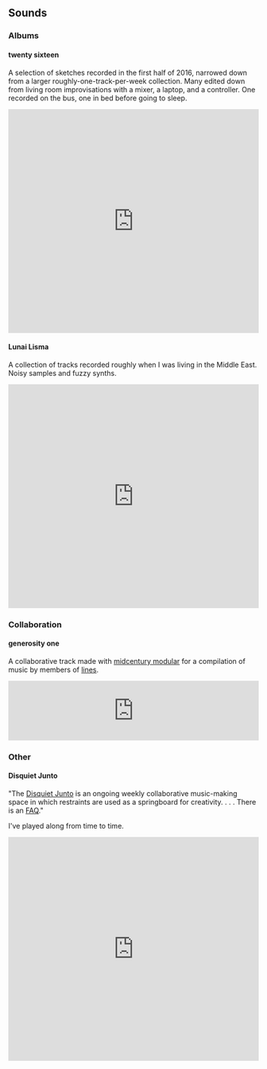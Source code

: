 ## Sounds

### Albums

#### twenty sixteen

A selection of sketches recorded in the first half of 2016, narrowed down from a larger roughly-one-track-per-week collection. Many edited down from living room improvisations with a mixer, a laptop, and a controller. One recorded on the bus, one in bed before going to sleep.

<iframe width="100%" height="450" scrolling="no" frameborder="no" allow="autoplay" src="https://w.soundcloud.com/player/?url=https%3A//api.soundcloud.com/playlists/186529337&color=%23ff5500&auto_play=false&hide_related=false&show_comments=true&show_user=true&show_reposts=false&show_teaser=true"></iframe>

#### Lunai Lisma

A collection of tracks recorded roughly when I was living in the Middle East. Noisy samples and fuzzy synths.

<iframe width="100%" height="450" scrolling="no" frameborder="no" allow="autoplay" src="https://w.soundcloud.com/player/?url=https%3A//api.soundcloud.com/playlists/606491472&color=%23ff5500&auto_play=false&hide_related=false&show_comments=true&show_user=true&show_reposts=false&show_teaser=true"></iframe>

### Collaboration

#### generosity one

A collaborative track made with [midcentury modular](https://midcenturymodular.bandcamp.com/) for a compilation of music by members of [lines](https://llllllll.co).

<iframe style="border: 0; width: 100%; height: 120px;" src="https://bandcamp.com/EmbeddedPlayer/album=1460347571/size=large/bgcol=ffffff/linkcol=0687f5/tracklist=false/artwork=small/track=171231711/transparent=true/" seamless><a href="http://lcrp.bandcamp.com/album/duets">duets by midcentury modular &amp; Unknown Known</a></iframe>

### Other

#### Disquiet Junto

"The [Disquiet Junto](https://disquiet.com/) is an ongoing weekly collaborative music-making space in which restraints are used as a springboard for creativity. . . . There is an [FAQ](https://disquiet.com/2013/04/25/disquiet-junto-faq/)."

I've played along from time to time.

<iframe width="100%" height="450" scrolling="no" frameborder="no" allow="autoplay" src="https://w.soundcloud.com/player/?url=https%3A//api.soundcloud.com/playlists/605110194&color=%23ff5500&auto_play=false&hide_related=false&show_comments=true&show_user=true&show_reposts=false&show_teaser=true"></iframe>

